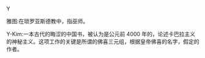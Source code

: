 <title>Dictionary of Magic</title> <link href="e9780806536989_css.css" rel="stylesheet" type="text/css"> 

Y

雅图:在琐罗亚斯德教中，指巫师。

Y-Kim:一本古代的晦涩的中国书，被认为是公元前 4000 年的，论述卡巴拉主义的神秘主义。这项工作的关键是所谓的佛喜三元组，根据皇帝佛喜的名字，假定的作者。